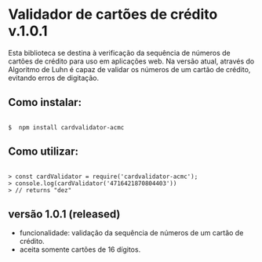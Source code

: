 # Validador de cartões de crédito v.1.0.1
Esta biblioteca se destina à verificação da sequência de números de cartões de crédito para uso em aplicações web.
Na versão atual, através do Algoritmo de Luhn é capaz de validar os números de um cartão de crédito, evitando erros de digitação.

## Como instalar:

```shell

$  npm install cardvalidator-acmc

```

## Como utilizar:

```node

> const cardValidator = require('cardvalidator-acmc');
> console.log(cardValidator('4716421870804403'))
> // returns "dez"

```

## versão 1.0.1 (released)
* funcionalidade: validação da sequência de números de um cartão de crédito.
* aceita somente cartões de 16 dígitos.
